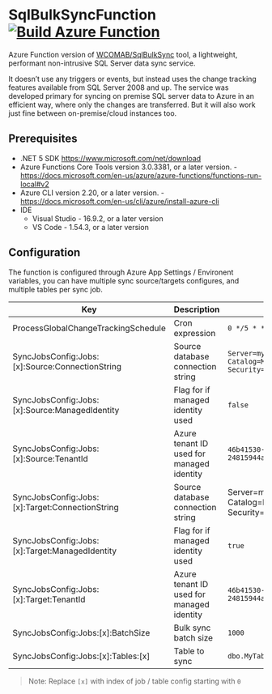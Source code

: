 # SqlBulkSyncFunction [![Build Azure Function](https://github.com/WCOMAB/SqlBulkSyncFunction/actions/workflows/build.yml/badge.svg?branch=main)](https://github.com/WCOMAB/SqlBulkSyncFunction/actions/workflows/build.yml)

Azure Function version of [WCOMAB/SqlBulkSync](https://github.com/WCOMAB/SqlBulkSync) tool, a lightweight, performant non-intrusive SQL Server data sync service.

It doesn’t use any triggers or events, but instead uses the change tracking features available from SQL Server 2008 and up.
The service was developed primary for syncing on premise SQL server data to Azure in an efficient way, where only the changes are transferred. But it will also work just fine between on-premise/cloud instances too.

## Prerequisites

- .NET 5 SDK  https://www.microsoft.com/net/download
- Azure Functions Core Tools version 3.0.3381, or a later version. - https://docs.microsoft.com/en-us/azure/azure-functions/functions-run-local#v2
- Azure CLI version 2.20, or a later version. - https://docs.microsoft.com/en-us/cli/azure/install-azure-cli
- IDE
  - Visual Studio - 16.9.2, or a later version
  - VS Code - 1.54.3, or a later version

## Configuration

The function is configured through Azure App Settings / Environent variables, you can have multiple sync source/targets configures, and multiple tables per sync job.

| Key                                             | Description                               | Example                                                                      |
|-------------------------------------------------|-------------------------------------------|------------------------------------------------------------------------------|
| ProcessGlobalChangeTrackingSchedule             | Cron expression                           | `0 */5 * * * *`                                                              |
| SyncJobsConfig:Jobs:[x]:Source:ConnectionString | Source database connection string         | `Server=my.dbserver.net;Initial Catalog=MySourceDb;Integrated Security=True` |
| SyncJobsConfig:Jobs:[x]:Source:ManagedIdentity  | Flag for if managed identity used         | `false`                                                                      |
| SyncJobsConfig:Jobs:[x]:Source:TenantId         | Azure tenant ID used for managed identity | `46b41530-1e0d-4403-b815-24815944aa6a`                                       |
| SyncJobsConfig:Jobs:[x]:Target:ConnectionString | Source database connection string         | Server=my.dbserver.net;Initial Catalog=MySourceDb;Integrated Security=True   |
| SyncJobsConfig:Jobs:[x]:Target:ManagedIdentity  | Flag for if managed identity used         | `true`                                                                       |
| SyncJobsConfig:Jobs:[x]:Target:TenantId         | Azure tenant ID used for managed identity | `46b41530-1e0d-4403-b815-24815944aa6a`                                       |
| SyncJobsConfig:Jobs:[x]:BatchSize               | Bulk sync batch size                      | `1000`                                                                       |
| SyncJobsConfig:Jobs:[x]:Tables:[x]              | Table to sync                             | `dbo.MyTable`                                                                |

> Note: Replace `[x]` with index of job / table config starting with `0`
